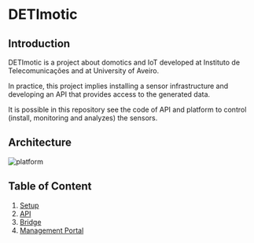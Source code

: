 # DETImotic

## Introduction

DETImotic is a project about domotics and IoT developed at Instituto de Telecomunicações and at University of Aveiro.

In practice, this project implies installing a sensor infrastructure and developing an API that provides access to the generated data.

It is possible in this repository see the code of API and platform to control (install, monitoring and analyzes) the sensors.

## Architecture

![platform](/img/detimotic00.png)

## Table of Content

1. [Setup](setup/README.md)
2. [API](api/REAME.md)
3. [Bridge](bridge/README.md)
4. [Management Portal](mgt_portal/README.md)
